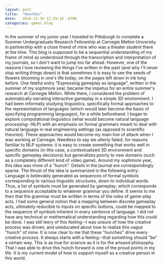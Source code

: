 ```yaml
---
layout: post
title:  "Hunches"
date:   2016-12-30 12:29:16 -0700
categories: games blog
---
```

In the summer of my junior year I traveled to Pittsburgh to complete a Summer Undergraduate Research Fellowship at Carnegie Mellon University in partnership with a close friend of mine
who was a theater student there at the time. This blog is supposed to be a sequential understanding of my frame of mind as understood through the transcription and interpretation of my journals,
so I don't want to jump too far ahead. However, one of the reasons I love reviewing the things I've written in the past (and why I'll never stop writing things down) is that sometimes it is easy to
see the seeds of flowers blooming in one's life today, on the pages left down in ink long before. One fateful entry "Expressing gameplay as language", written in the summer of my sophmore year,
became the impetus for an entire summer's research at Carnegie Mellon. While there, I considered the problem of automatically narrating interactive gameplay in a simple 3D environment.
    I had been informally studying linguistics, specifically formal approaches to the representation of languages (which would later become the basis of specifying programming languages), for
a while beforehand. I began to explore computational linguistics (what would become natural language processing--NLP) with an emphasis on formal grammars meant to deal with natural language in
real engineering settings (as opposed to scientific theories). These approaches would become my main line of attack when I was working at Carnegie. Needless to say we utterly failed, for reasons
familiar to NLP systems: it is easy to create something that works well in specific domains (in this case, a contextualized 3D environment and specific gameplay decisions) but generalizes poorly
to new domains (such as a completely different kind of video game).
    Around my sophmore year, this idea was more of a "hunch". Details in the journal are correspondingly sparse. The thrust of the idea is summarized in the following entry:
    Language is believably generated as sequences of formal symbols corresponding to various linguistic structures, down to individual words. Thus, a list of symbols must be generated by
gameplay, which corresponds to a sequence acceptable to whatever grammar you define. It seems to me then that the grammar must be written in terms of the rules of game-play acts.
I had some general notion that a mapping between discrete gameplay acts, ultimately reducible to inputs on specific buttons, could be mapped to the sequence of symbols inherent in every sentence
of language. I did not have any technical or mathematical understanding regarding how this could be done. I was still leery of this feeling--I was unsure of how the creative process was
driven, and uneducated about how to realize this vague "hunch" of mine. It is now clear to me that these "hunches" drive every creative process. It always starts with a feeling--that something
should "be" a certain way. This is as true for science as it is for the artsand philosophy. That I was able to drive this hunch forward is one of the proud points in my life. It is my current model
of how to support myself as a creative person in this world.
